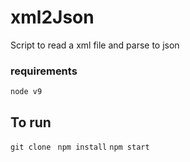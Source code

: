 # xml2Json

Script to read a xml file and parse to json

### requirements
```
node v9
```

## To run
```git clone ```
```npm install```
```npm start```

